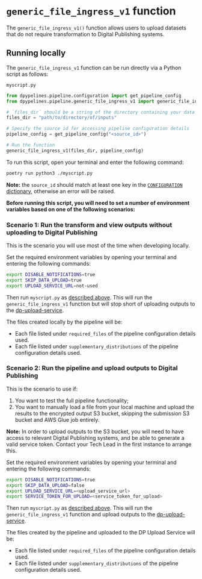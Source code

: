 # `generic_file_ingress_v1` function

The `generic_file_ingress_v1()` function allows users to upload datasets that do not require transformation to Digital Publishing systems.

## Running locally

The `generic_file_ingress_v1` function can be run directly via a Python script as follows:

`myscript.py`
```python
from dpypelines.pipeline.configuration import get_pipeline_config
from dpypelines.pipeline.generic_file_ingress_v1 import generic_file_ingress_v1

# `files_dir` should be a string of the directory containing your data source(s)
files_dir = "path/to/directory/of/inputs"

# Specify the source id for accessing pipeline configuration details
pipeline_config = get_pipeline_config("<source_id>")

# Run the function
generic_file_ingress_v1(files_dir, pipeline_config)
```

To run this script, open your terminal and enter the following command:

```bash
poetry run python3 ./myscript.py
```

**Note:** the `source_id` should match at least one key in the [`CONFIGURATION` dictionary](https://github.com/ONSdigital/dp-data-pipelines/blob/sandbox/dpypelines/pipeline/configuration.py#L11), otherwise an error will be raised.

**Before running this script, you will need to set a number of environment variables based on one of the following scenarios:**

### Scenario 1: Run the transform and view outputs without uploading to Digital Publishing

This is the scenario you will use most of the time when developing locally.

Set the required environment variables by opening your terminal and entering the following commands:

```bash
export DISABLE_NOTIFICATIONS=true
export SKIP_DATA_UPLOAD=true
export UPLOAD_SERVICE_URL=not-used
```

Then run `myscript.py` as [described above](#running-locally). This will run the `generic_file_ingress_v1` function but will stop short of uploading outputs to the [dp-upload-service](https://github.com/ONSdigital/dp-upload-service).

The files created locally by the pipeline will be:

- Each file listed under `required_files` of the pipeline configuration details used.
- Each file listed under `supplementary_distributions` of the pipeline configuration details used.

### Scenario 2: Run the pipeline and upload outputs to Digital Publishing

This is the scenario to use if:
1. You want to test the full pipeline functionality;
2. You want to manually load a file from your local machine and upload the results to the encrypted output S3 bucket, skipping the submission S3 bucket and AWS Glue job entirely.

**Note:** In order to upload outputs to the S3 bucket, you will need to have access to relevant Digital Publishing systems, and be able to generate a valid service token. Contact your Tech Lead in the first instance to arrange this.

Set the required environment variables by opening your terminal and entering the following commands:

```bash
export DISABLE_NOTIFICATIONS=true
export SKIP_DATA_UPLOAD=false
export UPLOAD_SERVICE_URL=<upload_service_url>
export SERVICE_TOKEN_FOR_UPLOAD=<service_token_for_upload>
```

Then run `myscript.py` as [described above](#running-locally). This will run the `generic_file_ingress_v1` function and upload outputs to the [dp-upload-service](https://github.com/ONSdigital/dp-upload-service).

The files created by the pipeline and uploaded to the DP Upload Service will be:

- Each file listed under `required_files` of the pipeline configuration details used.
- Each file listed under `supplementary_distributions` of the pipeline configuration details used.
